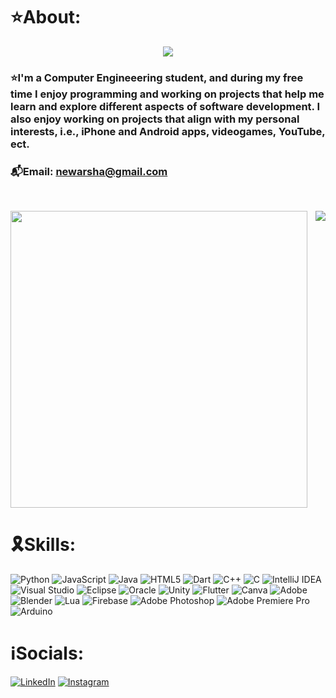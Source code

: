# ⭐About:

<p align="center">
<img length="650" src = https://user-images.githubusercontent.com/112593394/204969179-c11bc921-36d7-4fa8-9d25-3ae72396784a.gif>
</p>

### ⭐I'm a Computer Engineeering student, and during my free time I enjoy programming and working on projects that help me learn and explore different aspects of software development. I also enjoy working on projects that align with my personal interests, i.e., iPhone and Android apps, videogames, YouTube, ect.

### 📬Email: newarsha@gmail.com

<br>

<p align="left">
<img width = "475" src="https://github-readme-stats.vercel.app/api?username=ArshaFazlollahi&hide=prs,issues,contribs&show_icons=true&theme=dark">
<img align="right" src="https://github-readme-stats.vercel.app/api/top-langs/?username=ArshaFazlollahi&langs_count=10&layout=compact&theme=dark">
</p> 

# 🎗️Skills:

![Python](https://img.shields.io/badge/python-3670A0?style=for-the-badge&logo=python&logoColor=ffdd54)
![JavaScript](https://img.shields.io/badge/javascript-%23323330.svg?style=for-the-badge&logo=javascript&logoColor=%23F7DF1E)
![Java](https://img.shields.io/badge/java-%23ED8B00.svg?style=for-the-badge&logo=java&logoColor=white)
![HTML5](https://img.shields.io/badge/html5-%23E34F26.svg?style=for-the-badge&logo=html5&logoColor=white)
![Dart](https://img.shields.io/badge/dart-%230175C2.svg?style=for-the-badge&logo=dart&logoColor=white)
![C++](https://img.shields.io/badge/c++-%2300599C.svg?style=for-the-badge&logo=c%2B%2B&logoColor=white)
![C](https://img.shields.io/badge/c-%2300599C.svg?style=for-the-badge&logo=c&logoColor=white)
![IntelliJ IDEA](https://img.shields.io/badge/IntelliJIDEA-000000.svg?style=for-the-badge&logo=intellij-idea&logoColor=white)
![Visual Studio](https://img.shields.io/badge/Visual%20Studio-5C2D91.svg?style=for-the-badge&logo=visual-studio&logoColor=white)
![Eclipse](https://img.shields.io/badge/Eclipse-FE7A16.svg?style=for-the-badge&logo=Eclipse&logoColor=white)
![Oracle](https://img.shields.io/badge/Oracle-F80000?style=for-the-badge&logo=oracle&logoColor=white)
![Unity](https://img.shields.io/badge/unity-%23000000.svg?style=for-the-badge&logo=unity&logoColor=white)
![Flutter](https://img.shields.io/badge/Flutter-%2302569B.svg?style=for-the-badge&logo=Flutter&logoColor=white)
![Canva](https://img.shields.io/badge/Canva-%2300C4CC.svg?style=for-the-badge&logo=Canva&logoColor=white)
![Adobe](https://img.shields.io/badge/adobe-%23FF0000.svg?style=for-the-badge&logo=adobe&logoColor=white)
![Blender](https://img.shields.io/badge/blender-%23F5792A.svg?style=for-the-badge&logo=blender&logoColor=white)
![Lua](https://img.shields.io/badge/lua-%232C2D72.svg?style=for-the-badge&logo=lua&logoColor=white)
![Firebase](https://img.shields.io/badge/Firebase-039BE5?style=for-the-badge&logo=Firebase&logoColor=white)
![Adobe Photoshop](https://img.shields.io/badge/adobe%20photoshop-%2331A8FF.svg?style=for-the-badge&logo=adobe%20photoshop&logoColor=white)
![Adobe Premiere Pro](https://img.shields.io/badge/Adobe%20Premiere%20Pro-9999FF.svg?style=for-the-badge&logo=Adobe%20Premiere%20Pro&logoColor=white)
![Arduino](https://img.shields.io/badge/-Arduino-00979D?style=for-the-badge&logo=Arduino&logoColor=white)

# ℹ️Socials:

[![LinkedIn](https://img.shields.io/badge/LinkedIn-%230077B5.svg?logo=linkedin&logoColor=white)](https://www.linkedin.com/in/arsha-fazlollahi-3a81a4239/)
[![Instagram](https://img.shields.io/badge/Instagram-%23E4405F.svg?logo=Instagram&logoColor=white)](https://www.instagram.com/yt_neutral/) 
